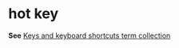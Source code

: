 # hot key

**See** [Keys and keyboard shortcuts term collection](~/a-z-word-list-term-collections/term-collections/keys-keyboard-shortcuts.md)
